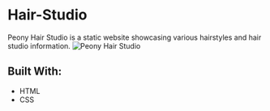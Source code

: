 # Hair-Studio
Peony Hair Studio is a static website showcasing various hairstyles and hair studio information.
![Peony Hair Studio](https://user-images.githubusercontent.com/101072798/218228829-1c792bd8-a6af-4872-84ae-df0a841e7f84.png)
## Built With:
- HTML
- CSS
